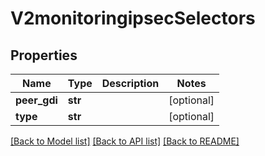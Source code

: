 # V2monitoringipsecSelectors

## Properties
Name | Type | Description | Notes
------------ | ------------- | ------------- | -------------
**peer_gdi** | **str** |  | [optional] 
**type** | **str** |  | [optional] 

[[Back to Model list]](../README.md#documentation-for-models) [[Back to API list]](../README.md#documentation-for-api-endpoints) [[Back to README]](../README.md)


